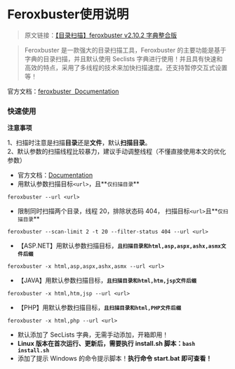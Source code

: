 # Feroxbuster使用说明

> 原文链接：[【目录扫描】feroxbuster v2.10.2 字典整合版](https://get-shell.com/1565.html#hidden-box-comment)

> Feroxbuster 是一款强大的目录扫描工具，Feroxbuster 的主要功能是基于字典的目录扫描，并且默认使用 Seclists 字典进行使用！并且具有快速和高效的特点，采用了多线程的技术来加快扫描速度。还支持暂停交互式设置等！

官方文档：[feroxbuster  Documentation](https://get-shell.com/?golink=aHR0cHM6Ly9lcGkwNTIuZ2l0aHViLmlvL2Zlcm94YnVzdGVyLWRvY3MvZG9jcy8=)



### 快速使用

**注意事项**

1、扫描时注意是扫描**目录**还是**文件**，默认**扫描目录**。  
2、默认参数的扫描线程比较暴力，建议手动调整线程（不懂直接使用本文的优化参数）

*   官方文档：[Documentation](https://get-shell.com/?golink=aHR0cHM6Ly9lcGkwNTIuZ2l0aHViLmlvL2Zlcm94YnVzdGVyLWRvY3MvZG9jcy8=)
*   用默认参数扫描目标`<url>`，且**`仅扫描目录`**

```
feroxbuster --url <url>
```

*   限制同时扫描两个目录，线程 20，排除状态码 404， 扫描目标`<url>`且**`仅扫描目录`**

```
feroxbuster --scan-limit 2 -t 20 --filter-status 404 --url <url>
```

*   【ASP.NET】用默认参数扫描目标，**`且扫描目录和html,asp,aspx,ashx,asmx文件后缀`**

```
feroxbuster -x html,asp,aspx,ashx,asmx --url <url>
```

*   【JAVA】用默认参数扫描目标，**`且扫描目录和html,htm,jsp文件后缀`**

```
feroxbuster -x html,htm,jsp --url <url>
```

*   【PHP】用默认参数扫描目标，**`且扫描目录和html,PHP文件后缀`**

```
feroxbuster -x html,php --url <url>
```

*   默认添加了 SecLists 字典，无需手动添加，开箱即用！
*   **Linux 版本在首次运行、更新后，需要执行 install.sh 脚本：`bash install.sh`**
*   添加了提示 Windows 的命令提示脚本！**执行命令 start.bat 即可查看！**

